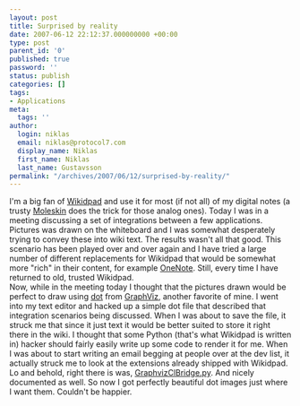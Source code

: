 ```yaml
---
layout: post
title: Surprised by reality
date: 2007-06-12 22:12:37.000000000 +00:00
type: post
parent_id: '0'
published: true
password: ''
status: publish
categories: []
tags:
- Applications
meta:
  tags: ''
author:
  login: niklas
  email: niklas@protocol7.com
  display_name: Niklas
  first_name: Niklas
  last_name: Gustavsson
permalink: "/archives/2007/06/12/surprised-by-reality/"
---
```

I'm a big fan of [Wikidpad](http://www.jhorman.org/wikidPad/) and use it for most (if not all) of my digital notes (a trusty [Moleskin](http://www.moleskine.com/eng/default.htm) does the trick for those analog ones). Today I was in a meeting discussing a set of integrations between a few applications. Pictures was drawn on the whiteboard and I was somewhat desperately trying to convey these into wiki text. The results wasn't all that good. This scenario has been played over and over again and I have tried a large number of different replacements for Wikidpad that would be somewhat more "rich" in their content, for example [OneNote](http://office.microsoft.com/en-us/onenote/default.aspx). Still, every time I have returned to old, trusted Wikidpad.   
Now, while in the meeting today I thought that the pictures drawn would be perfect to draw using [dot](http://www.graphviz.org/Gallery/directed/world.html) from [GraphViz](http://www.graphviz.org), another favorite of mine. I went into my text editor and hacked up a simple dot file that described that integration scenarios being discussed. When I was about to save the file, it struck me that since it just text it would be better suited to store it right there in the wiki. I thought that some Python (that's what Wikidpad is written in) hacker should fairly easily write up some code to render it for me. When I was about to start writing an email begging at people over at the dev list, it actually struck me to look at the extensions already shipped with Wikidpad. Lo and behold, right there is was, [GraphvizClBridge.py](http://wikidpad.python-hosting.com/file/branches/mbutscher/work/extensions/GraphvizClBridge.py). And nicely documented as well. So now I got perfectly beautiful dot images just where I want them. Couldn't be happier.

